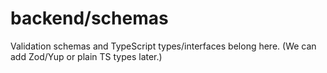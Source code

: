 # backend/schemas

Validation schemas and TypeScript types/interfaces belong here.
(We can add Zod/Yup or plain TS types later.)

